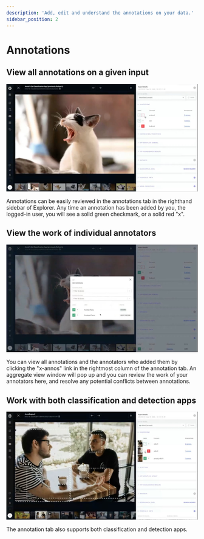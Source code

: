 ```yaml
---
description: 'Add, edit and understand the annotations on your data.'
sidebar_position: 2
---
```


# Annotations

## View all annotations on a given input

![View and edit your annotations](/img/3-different-scenarios.jpg)

Annotations can be easily reviewed in the annotations tab in the righthand sidebar of Explorer. Any time an annotation has been added by you, the logged-in user, you will see a solid green checkmark, or a solid red "x".

## View the work of individual annotators

![Annotations aggregate view](/img/annotations-aggregate-view.jpg)

You can view all annotations and the annotators who added them by clicking the "x-annos" link in the rightmost column of the annotation tab. An aggregate view window will pop up and you can review the work of your annotators here, and resolve any potential conflicts between annotations.

## Work with both classification and detection apps

![Annotation view for detection apps](/img/detection-view.jpg)

The annotation tab also supports both classification and detection apps.

